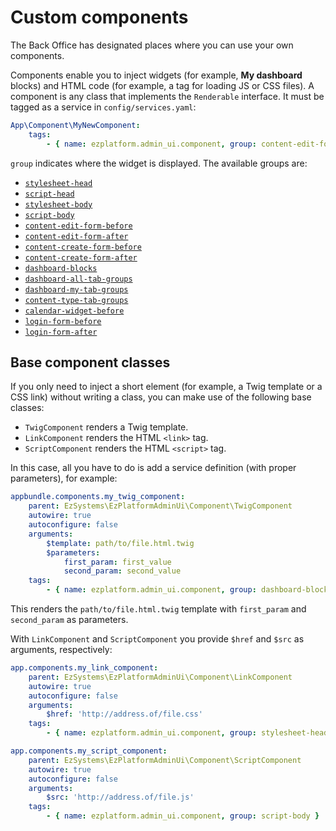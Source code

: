 # Custom components

The Back Office has designated places where you can use your own components.

Components enable you to inject widgets (for example, **My dashboard** blocks) and HTML code (for example, a tag for loading JS or CSS files).
A component is any class that implements the `Renderable` interface.
It must be tagged as a service in `config/services.yaml`:

``` yaml
App\Component\MyNewComponent:
    tags:
        - { name: ezplatform.admin_ui.component, group: content-edit-form-before }
```

`group` indicates where the widget is displayed. The available groups are:

- [`stylesheet-head`](https://github.com/ezsystems/ezplatform-admin-ui/blob/master/src/bundle/Resources/views/themes/admin/ui/layout.html.twig#L98)
- [`script-head`](https://github.com/ezsystems/ezplatform-admin-ui/blob/master/src/bundle/Resources/views/themes/admin/ui/layout.html.twig#L99)
- [`stylesheet-body`](https://github.com/ezsystems/ezplatform-admin-ui/blob/master/src/bundle/Resources/views/themes/admin/ui/layout.html.twig#L163)
- [`script-body`](https://github.com/ezsystems/ezplatform-admin-ui/blob/master/src/bundle/Resources/views/themes/admin/ui/layout.html.twig#L164)
- [`content-edit-form-before`](https://github.com/ezsystems/ezplatform-admin-ui/blob/master/src/bundle/Resources/views/themes/admin/user/edit.html.twig#L57)
- [`content-edit-form-after`](https://github.com/ezsystems/ezplatform-admin-ui/blob/master/src/bundle/Resources/views/themes/admin/user/edit.html.twig#L67)
- [`content-create-form-before`](https://github.com/ezsystems/ezplatform-admin-ui/blob/master/src/bundle/Resources/views/themes/admin/user/create.html.twig#L54)
- [`content-create-form-after`](https://github.com/ezsystems/ezplatform-admin-ui/blob/master/src/bundle/Resources/views/themes/admin/user/create.html.twig#L62)
- [`dashboard-blocks`](https://github.com/ezsystems/ezplatform-admin-ui/blob/master/src/bundle/Resources/views/themes/admin/ui/dashboard/dashboard.html.twig#L30)
- [`dashboard-all-tab-groups`](https://github.com/ezsystems/ezplatform-admin-ui/blob/master/src/bundle/Resources/views/themes/admin/ui/dashboard/block/all.html.twig#L6)
- [`dashboard-my-tab-groups`](https://github.com/ezsystems/ezplatform-admin-ui/blob/master/src/bundle/Resources/views/themes/admin/ui/dashboard/block/me.html.twig#L6)
- [`content-type-tab-groups`](https://github.com/ezsystems/ezplatform-admin-ui/blob/master/src/bundle/Resources/views/themes/admin/content_type/index.html.twig#L10)
- [`calendar-widget-before`](https://github.com/ezsystems/ezplatform-calendar/blob/master/src/bundle/Resources/views/themes/admin/calendar/view.html.twig#L24)
- [`login-form-before`](https://github.com/ezsystems/ezplatform-admin-ui/blob/master/src/bundle/Resources/views/themes/admin/account/login/index.html.twig#L8)
- [`login-form-after`](https://github.com/ezsystems/ezplatform-admin-ui/blob/master/src/bundle/Resources/views/themes/admin/account/login/index.html.twig#L69)

## Base component classes

If you only need to inject a short element (for example, a Twig template or a CSS link) without writing a class,
you can make use of the following base classes:

- `TwigComponent` renders a Twig template.
- `LinkComponent` renders the HTML `<link>` tag.
- `ScriptComponent` renders the HTML `<script>` tag.

In this case, all you have to do is add a service definition (with proper parameters), for example:

``` yaml
appbundle.components.my_twig_component:
    parent: EzSystems\EzPlatformAdminUi\Component\TwigComponent
    autowire: true
    autoconfigure: false
    arguments:
        $template: path/to/file.html.twig
        $parameters:
            first_param: first_value
            second_param: second_value
    tags:
        - { name: ezplatform.admin_ui.component, group: dashboard-blocks }
```

This renders the `path/to/file.html.twig` template with `first_param` and `second_param` as parameters.

With `LinkComponent` and `ScriptComponent` you provide `$href` and `$src` as arguments, respectively:

``` yaml
app.components.my_link_component:
    parent: EzSystems\EzPlatformAdminUi\Component\LinkComponent
    autowire: true
    autoconfigure: false
    arguments:
        $href: 'http://address.of/file.css'
    tags:
        - { name: ezplatform.admin_ui.component, group: stylesheet-head }
```

``` yaml
app.components.my_script_component:
    parent: EzSystems\EzPlatformAdminUi\Component\ScriptComponent
    autowire: true
    autoconfigure: false
    arguments:
        $src: 'http://address.of/file.js'
    tags:
        - { name: ezplatform.admin_ui.component, group: script-body }
```
